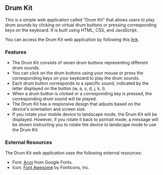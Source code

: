 ## Drum Kit

This is a simple web application called "Drum Kit" that allows users to play drum sounds by clicking on virtual drum buttons or pressing corresponding keys on the keyboard. It is built using HTML, CSS, and JavaScript.

You can access the Drum Kit web application by following this [link](https://example.com/drum-kit).

### Features

- The Drum Kit consists of seven drum buttons representing different drum sounds.
- You can click on the drum buttons using your mouse or press the corresponding keys on your keyboard to play the drum sounds.
- Each drum button corresponds to a specific sound, indicated by the letter displayed on the button (w, a, s, d, j, k, l).
- When a drum button is clicked or a corresponding key is pressed, the corresponding drum sound will be played.
- The Drum Kit has a responsive design that adjusts based on the device's orientation and screen size.
- If you rotate your mobile device to landscape mode, the Drum Kit will be displayed. However, if you rotate it back to portrait mode, a message will be shown instructing you to rotate the device to landscape mode to use the Drum Kit.

### External Resources

The Drum Kit web application uses the following external resources:

- Font: [Arvo](https://fonts.google.com/specimen/Arvo) from Google Fonts.
- Icon: [Font Awesome](https://fontawesome.com/) by Fonticons, Inc.
